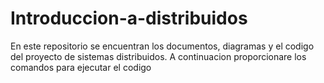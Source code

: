 # Introduccion-a-distribuidos

En este repositorio se encuentran los documentos, diagramas y el codigo del proyecto de sistemas distribuidos. A continuacion proporcionare los comandos para ejecutar el codigo
